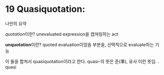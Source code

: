 19 Quasiquotation:
==================

나만의 요약

*quotation*이란? unevaluated expression을 캡쳐링하는 act

**unquotation**이란? quoted evaluation이었을 부분을, 선택적으로 evaluate하는 기능

이 둘을 합쳐서 quasiquotation이라고 한다. quasi-의 뜻은 준(準), 유사 이런 뜻임. .
quasi
